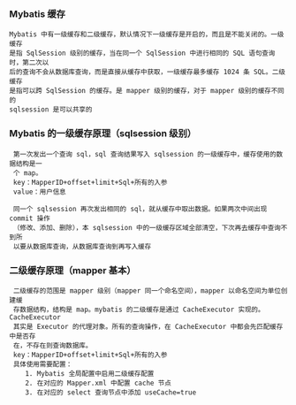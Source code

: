 ### Mybatis 缓存
    Mybatis 中有一级缓存和二级缓存，默认情况下一级缓存是开启的，而且是不能关闭的。一级缓存
    是指 SqlSession 级别的缓存，当在同一个 SqlSession 中进行相同的 SQL 语句查询时，第二次以
    后的查询不会从数据库查询，而是直接从缓存中获取，一级缓存最多缓存 1024 条 SQL。二级缓存
    是指可以跨 SqlSession 的缓存。是 mapper 级别的缓存，对于 mapper 级别的缓存不同的
    sqlsession 是可以共享的
    
### Mybatis 的一级缓存原理（sqlsession 级别）
     第一次发出一个查询 sql，sql 查询结果写入 sqlsession 的一级缓存中，缓存使用的数据结构是一
     个 map。
     key：MapperID+offset+limit+Sql+所有的入参
     value：用户信息
     
     同一个 sqlsession 再次发出相同的 sql，就从缓存中取出数据。如果两次中间出现 commit 操作
     （修改、添加、删除），本 sqlsession 中的一级缓存区域全部清空，下次再去缓存中查询不到所
     以要从数据库查询，从数据库查询到再写入缓存
     
### 二级缓存原理（mapper 基本）
     二级缓存的范围是 mapper 级别（mapper 同一个命名空间），mapper 以命名空间为单位创建缓
     存数据结构，结构是 map。mybatis 的二级缓存是通过 CacheExecutor 实现的。CacheExecutor       
     其实是 Executor 的代理对象。所有的查询操作，在 CacheExecutor 中都会先匹配缓存中是否存
     在，不存在则查询数据库。
     key：MapperID+offset+limit+Sql+所有的入参
     具体使用需要配置：
        1. Mybatis 全局配置中启用二级缓存配置
        2. 在对应的 Mapper.xml 中配置 cache 节点
        3. 在对应的 select 查询节点中添加 useCache=true
        
        